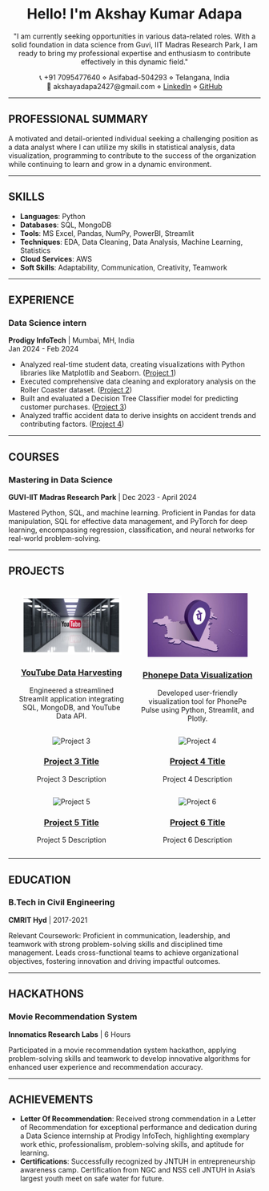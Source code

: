 <h1 align="center">Hello! I'm Akshay Kumar Adapa</h1>

<p align="center">
  "I am currently seeking opportunities in various data-related roles. With a solid foundation in data science from Guvi, IIT Madras Research Park, I am ready to bring my professional expertise and enthusiasm to contribute effectively in this dynamic field."
</p>

<p align="center">
  📞 +91 7095477640 ⋄ Asifabad-504293 ⋄ Telangana, India <br>
  📧 akshayadapa2427@gmail.com ⋄ <a href="https://www.linkedin.com/in/akshayadapa">LinkedIn</a> ⋄ <a href="https://github.com/AkshayAdapa">GitHub</a>
</p>

---

## PROFESSIONAL SUMMARY

A motivated and detail-oriented individual seeking a challenging position as a data analyst where I can utilize my skills in statistical analysis, data visualization, programming to contribute to the success of the organization while continuing to learn and grow in a dynamic environment.

---

## SKILLS

- **Languages**: Python
- **Databases**: SQL, MongoDB
- **Tools**: MS Excel, Pandas, NumPy, PowerBI, Streamlit
- **Techniques**: EDA, Data Cleaning, Data Analysis, Machine Learning, Statistics
- **Cloud Services**: AWS
- **Soft Skills**: Adaptability, Communication, Creativity, Teamwork

---

## EXPERIENCE

### Data Science intern
**Prodigy InfoTech** | Mumbai, MH, India  
Jan 2024 - Feb 2024

- Analyzed real-time student data, creating visualizations with Python libraries like Matplotlib and Seaborn. ([Project 1](https://github.com/AkshayAdapa/PRODIGY_DS_01_Visualization.git))
- Executed comprehensive data cleaning and exploratory analysis on the Roller Coaster dataset. ([Project 2](https://github.com/AkshayAdapa/PRODIGY_DS_02_EDA.git))
- Built and evaluated a Decision Tree Classifier model for predicting customer purchases. ([Project 3](https://github.com/AkshayAdapa/PRODIGY_DS_03_Decision_Tree.git))
- Analyzed traffic accident data to derive insights on accident trends and contributing factors. ([Project 4](https://github.com/AkshayAdapa/PRODIGY_DS_05_-Analyze-traffic-accident-data.git))

---

## COURSES

### Mastering in Data Science
**GUVI-IIT Madras Research Park** | Dec 2023 - April 2024

Mastered Python, SQL, and machine learning. Proficient in Pandas for data manipulation, SQL for effective data management, and PyTorch for deep learning, encompassing regression, classification, and neural networks for real-world problem-solving.

---

## PROJECTS

<div style="display: flex; flex-wrap: wrap; justify-content: center; align-items: center;">
  <div style="flex: 0 0 auto; width: 45%; margin-right: 5%;">
    <p align="center">
      <img src="https://github.com/AkshayAdapa/YouTube_Data_Harvesting/blob/main/youtube%20data%20symbol.jpg?raw=true" alt="YouTube Data Harvesting" width="200">
    </p>
    <h3 align="center"><a href="https://github.com/AkshayAdapa/YouTube_Data_Harvesting.git">YouTube Data Harvesting</a></h3>
    <p align="center">Engineered a streamlined Streamlit application integrating SQL, MongoDB, and YouTube Data API.</p>
  </div>
  <div style="flex: 0 0 auto; width: 45%;">
    <p align="center">
      <img src="https://github.com/AkshayAdapa/Phonepe_Pulse/blob/main/phonepe%20symbol.jpg?raw=true" alt="Phonepe Data Visualization" width="200">
    </p>
    <h3 align="center"><a href="https://github.com/AkshayAdapa/Phonepe_Pulse.git">Phonepe Data Visualization</a></h3>
    <p align="center">Developed user-friendly visualization tool for PhonePe Pulse using Python, Streamlit, and Plotly.</p>
  </div>
</div>

<div style="display: flex; flex-wrap: wrap; justify-content: center; align-items: center;">
  <div style="flex: 0 0 auto; width: 45%; margin-right: 5%;">
    <p align="center">
      <img src="placeholder_image_url" alt="Project 3" width="200">
    </p>
    <h3 align="center"><a href="placeholder_link">Project 3 Title</a></h3>
    <p align="center">Project 3 Description</p>
  </div>
  <div style="flex: 0 0 auto; width: 45%;">
    <p align="center">
      <img src="placeholder_image_url" alt="Project 4" width="200">
    </p>
    <h3 align="center"><a href="placeholder_link">Project 4 Title</a></h3>
    <p align="center">Project 4 Description</p>
  </div>
</div>

<div style="display: flex; flex-wrap: wrap; justify-content: center; align-items: center;">
  <div style="flex: 0 0 auto; width: 45%; margin-right: 5%;">
    <p align="center">
      <img src="placeholder_image_url" alt="Project 5" width="200">
    </p>
    <h3 align="center"><a href="placeholder_link">Project 5 Title</a></h3>
    <p align="center">Project 5 Description</p>
  </div>
  <div style="flex: 0 0 auto; width: 45%;">
    <p align="center">
      <img src="placeholder_image_url" alt="Project 6" width="200">
    </p>
    <h3 align="center"><a href="placeholder_link">Project 6 Title</a></h3>
    <p align="center">Project 6 Description</p>
  </div>
</div>

---

## EDUCATION

### B.Tech in Civil Engineering
**CMRIT Hyd** | 2017-2021

Relevant Coursework: Proficient in communication, leadership, and teamwork with strong problem-solving skills and disciplined time management. Leads cross-functional teams to achieve organizational objectives, fostering innovation and driving impactful outcomes.

---

## HACKATHONS

### Movie Recommendation System
**Innomatics Research Labs** | 6 Hours

Participated in a movie recommendation system hackathon, applying problem-solving skills and teamwork to develop innovative algorithms for enhanced user experience and recommendation accuracy.

---

## ACHIEVEMENTS

- **Letter Of Recommendation**: Received strong commendation in a Letter of Recommendation for exceptional performance and dedication during a Data Science internship at Prodigy InfoTech, highlighting exemplary work ethic, professionalism, problem-solving skills, and aptitude for learning.
- **Certifications**: Successfully recognized by JNTUH in entrepreneurship awareness camp. Certification from NGC and NSS cell JNTUH in Asia’s largest youth meet on safe water for future.

